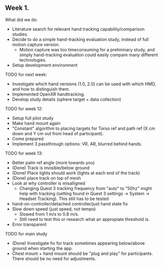 ## Week 1.
What did we do:
*  Literature search for relevant hand tracking capability/comparison studies.
* Decide to do a simple hand-tracking evaluation study, instead of full motion capture version.
    * Motion capture was too timeconsuming for a preliminary study, and simply hand-tracking evaluation could easily compare many different technologies.
* Setup development environment

TODO for next week:
* Investigate which hand versions (1.0, 2.0) can be used with which HMD, and how to distinguish them.
* Implemented OpenXR handtracking.
* Develop study details (sphere target + data collection)

TODO for week 12:
* Setup full pilot study
* Make hand mount again
* "Constant" algorithm to placing targets for Torso ref and path ref (X cm down and Y cm out from head of participant).
* Come prepared
* Implement 3 passthrough options: VR, AR, blurred behind hands.

TODO for week 13: 
* Better palm ref angle (more towards you)
* (Done) Track is invisible/below ground
* (Done) Place lights should work (lights at each end of the track)
* (Done) place track on top of mesh
* Look at why controller is misalligned
    * Changing Quest 3 tracking frequency from "auto" to "50hz" might help with tracking (setting found in Quest 3 settings -> System -> Headset Tracking).
    This still has to be tested
* hand-on-controller/detached controller/just hand state fix
* Slow down speed (just speed, not tempo)
    * Slowed from 1 m/s to 0.8 m/s.
    * Still need to test this or research what an appropiate threshold is.
* Error transparent

TODO for main study
* (Done) Investigate fix for track sometimes appearing below/above ground when starting the app.
* Chest mount + hand mount should be "plug and play" for participants. There should be no need for adjustments.